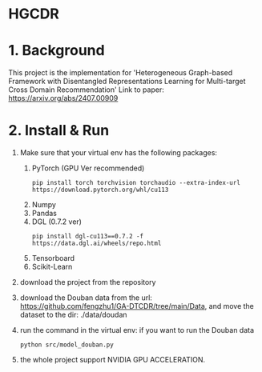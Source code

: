 # HGCDR

# 1. Background
This project is the implementation for 'Heterogeneous Graph-based Framework with Disentangled Representations Learning for Multi-target Cross Domain Recommendation' 
Link to paper: https://arxiv.org/abs/2407.00909

# 2. Install & Run
1. Make sure that your virtual env has the following packages:
   1. PyTorch (GPU Ver recommended)
      ```shell
      pip install torch torchvision torchaudio --extra-index-url https://download.pytorch.org/whl/cu113
      ```
   2. Numpy
   3. Pandas
   4. DGL (0.7.2 ver)
      ```shell
      pip install dgl-cu113==0.7.2 -f https://data.dgl.ai/wheels/repo.html
      ```
   5. Tensorboard
   6. Scikit-Learn


2. download the project from the repository
3. download the Douban data from the url: https://github.com/fengzhu1/GA-DTCDR/tree/main/Data, and move the dataset to the dir: ./data/doudan
4. run the command in the virtual env:
   if you want to run the Douban data
   ```shell
   python src/model_douban.py
   ```
   
5. the whole project support NVIDIA GPU ACCELERATION.
